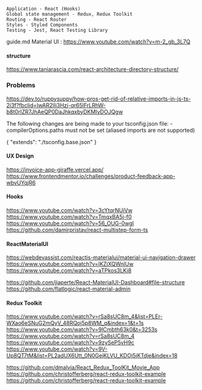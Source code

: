     Application - React (Hooks)
    Global state management - Redux, Redux Toolkit
    Routing - React Router
    Styles - Styled Components
    Testing - Jest, React Testing Library

guide.md
Material UI : https://www.youtube.com/watch?v=m-2_gb_3L7Q

#### structure

https://www.taniarascia.com/react-architecture-directory-structure/

### Problems

https://dev.to/ruppysuppy/how-pros-get-rid-of-relative-imports-in-js-ts-2i3f?fbclid=IwAR2lIi3Hzj-qr65lFrLRhW-b8t0rIZR7JhAeQP0DaJhkqxbyDKMIyDOJQgw

The following changes are being made to your tsconfig.json file: - compilerOptions.paths must not be set (aliased imports are not supported)

{
"extends": "./tsconfig.base.json"
}

#### UX Design

https://invoice-app-giraffe.vercel.app/
https://www.frontendmentor.io/challenges/product-feedback-app-wbvUYqjR6

#### Hooks

https://www.youtube.com/watch?v=3cYtqrNUiVw
https://www.youtube.com/watch?v=TmqxBA5j-f0
https://www.youtube.com/watch?v=56_OUG-0wgI
https://github.com/damirpristav/react-multistep-form-ts

#### ReactMaterialUI

https://webdevassist.com/reactjs-materialui/material-ui-navigation-drawer
https://www.youtube.com/watch?v=lKZiXQWnlUw
https://www.youtube.com/watch?v=aTPkos3LKi8

https://github.com/jiaperte/React-MaterialUI-Dashboard#file-structure
https://github.com/flatlogic/react-material-admin

#### Redux Toolkit

https://www.youtube.com/watch?v=rSa8sUC8m_4&list=PLEr-WXao6eSNuG2mQyV_48RQoj5p8WM_q&index=1&t=1s
https://www.youtube.com/watch?v=9lCmbth63k0&t=3253s
https://www.youtube.com/watch?v=rSa8sUC8m_4
https://www.youtube.com/watch?v=9zySeP5vH9c
https://www.youtube.com/watch?v=9V-Up8QT7tM&list=PL2adUX6Utt_0N0GejKLVU_KDOj5jKTdje&index=18

https://github.com/dmalvia/React_Redux_ToolKit_Movie_App
https://github.com/christofferberg/react-redux-toolkit-example
https://github.com/christofferberg/react-redux-toolkit-example
